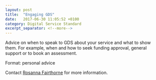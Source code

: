 ```yaml
---
layout: post
title:  "Engaging GDS"
date:   2017-06-30 11:05:52 +0100
category: Digital Service Standard
excerpt_separator: <!--more-->
---
```


Advice on when to speak to GDS about your service and what to show them. For example, when and how to seek funding approval, general support or to book an assessment.

Format: personal advice

Contact <a href="mailto:CentreOfExcellenceCentral@digital.homeoffice.gov.uk">Rosanna Fairthorne</a> for more information.
